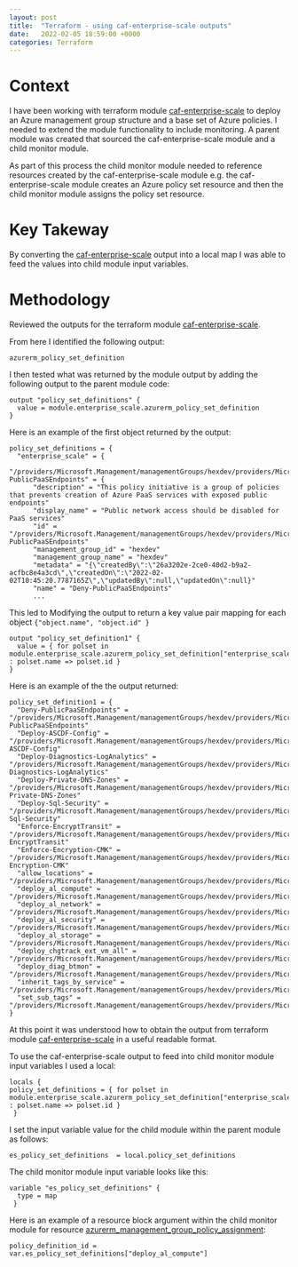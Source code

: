```yaml
---
layout: post
title:  "Terraform - using caf-enterprise-scale outputs"
date:   2022-02-05 18:59:00 +0000
categories: Terraform
---
```

# Context
I have been working with terraform module [caf-enterprise-scale](https://registry.terraform.io/modules/Azure/caf-enterprise-scale/azurerm/latest) to deploy an Azure management group structure and a base set of Azure policies. I needed to extend the module functionality to include monitoring. A parent module was created that sourced the caf-enterprise-scale module and a child monitor module.

As part of this process the child monitor module needed to reference resources created by the caf-enterprise-scale module e.g. the caf-enterprise-scale module creates an Azure policy set resource and then the child monitor module assigns the policy set resource.   

# Key Takeway
By converting the [caf-enterprise-scale](https://registry.terraform.io/modules/Azure/caf-enterprise-scale/azurerm/latest?tab=outputs) output into a local map I was able to feed the values into child module input variables.

# Methodology 
Reviewed the outputs for the terraform module  [caf-enterprise-scale](https://registry.terraform.io/modules/Azure/caf-enterprise-scale/azurerm/latest?tab=outputs).

From here I identified the following output:
```teraform
azurerm_policy_set_definition
```

I then tested what was returned by the module output by adding the following output to the parent module code:
```teraform
output "policy_set_definitions" {
  value = module.enterprise_scale.azurerm_policy_set_definition
}
```

Here is an example of the first object returned by the output:
```teraform
policy_set_definitions = {
  "enterprise_scale" = {
    "/providers/Microsoft.Management/managementGroups/hexdev/providers/Microsoft.Authorization/policySetDefinitions/Deny-PublicPaaSEndpoints" = {
      "description" = "This policy initiative is a group of policies that prevents creation of Azure PaaS services with exposed public endpoints"
      "display_name" = "Public network access should be disabled for PaaS services"
      "id" = "/providers/Microsoft.Management/managementGroups/hexdev/providers/Microsoft.Authorization/policySetDefinitions/Deny-PublicPaaSEndpoints"
      "management_group_id" = "hexdev"
      "management_group_name" = "hexdev"
      "metadata" = "{\"createdBy\":\"26a3202e-2ce0-40d2-b9a2-acfbc8e4a3cd\",\"createdOn\":\"2022-02-02T10:45:20.7787165Z\",\"updatedBy\":null,\"updatedOn\":null}"
      "name" = "Deny-PublicPaaSEndpoints"
      ...
```

This led to Modifying the output to return a key value pair mapping for each object `{"object.name", "object.id" }`

```teraform
output "policy_set_definition1" {
  value = { for polset in module.enterprise_scale.azurerm_policy_set_definition["enterprise_scale"] : polset.name => polset.id }
}
```

Here is an example of the the output returned:
```teraform
policy_set_definition1 = {
  "Deny-PublicPaaSEndpoints" = "/providers/Microsoft.Management/managementGroups/hexdev/providers/Microsoft.Authorization/policySetDefinitions/Deny-PublicPaaSEndpoints"
  "Deploy-ASCDF-Config" = "/providers/Microsoft.Management/managementGroups/hexdev/providers/Microsoft.Authorization/policySetDefinitions/Deploy-ASCDF-Config"
  "Deploy-Diagnostics-LogAnalytics" = "/providers/Microsoft.Management/managementGroups/hexdev/providers/Microsoft.Authorization/policySetDefinitions/Deploy-Diagnostics-LogAnalytics"
  "Deploy-Private-DNS-Zones" = "/providers/Microsoft.Management/managementGroups/hexdev/providers/Microsoft.Authorization/policySetDefinitions/Deploy-Private-DNS-Zones"
  "Deploy-Sql-Security" = "/providers/Microsoft.Management/managementGroups/hexdev/providers/Microsoft.Authorization/policySetDefinitions/Deploy-Sql-Security"
  "Enforce-EncryptTransit" = "/providers/Microsoft.Management/managementGroups/hexdev/providers/Microsoft.Authorization/policySetDefinitions/Enforce-EncryptTransit"
  "Enforce-Encryption-CMK" = "/providers/Microsoft.Management/managementGroups/hexdev/providers/Microsoft.Authorization/policySetDefinitions/Enforce-Encryption-CMK"
  "allow_locations" = "/providers/Microsoft.Management/managementGroups/hexdev/providers/Microsoft.Authorization/policySetDefinitions/allow_locations"
  "deploy_al_compute" = "/providers/Microsoft.Management/managementGroups/hexdev/providers/Microsoft.Authorization/policySetDefinitions/deploy_al_compute"
  "deploy_al_network" = "/providers/Microsoft.Management/managementGroups/hexdev/providers/Microsoft.Authorization/policySetDefinitions/deploy_al_network"
  "deploy_al_security" = "/providers/Microsoft.Management/managementGroups/hexdev/providers/Microsoft.Authorization/policySetDefinitions/deploy_al_security"
  "deploy_al_storage" = "/providers/Microsoft.Management/managementGroups/hexdev/providers/Microsoft.Authorization/policySetDefinitions/deploy_al_storage"
  "deploy_chgtrack_ext_vm_all" = "/providers/Microsoft.Management/managementGroups/hexdev/providers/Microsoft.Authorization/policySetDefinitions/deploy_chgtrack_ext_vm_all"
  "deploy_diag_btmon" = "/providers/Microsoft.Management/managementGroups/hexdev/providers/Microsoft.Authorization/policySetDefinitions/deploy_diag_btmon"
  "inherit_tags_by_service" = "/providers/Microsoft.Management/managementGroups/hexdev/providers/Microsoft.Authorization/policySetDefinitions/inherit_tags_by_service"
  "set_sub_tags" = "/providers/Microsoft.Management/managementGroups/hexdev/providers/Microsoft.Authorization/policySetDefinitions/set_sub_tags"
}
```
At this point it was understood how to obtain the output from terraform module  [caf-enterprise-scale](https://registry.terraform.io/modules/Azure/caf-enterprise-scale/azurerm/latest?tab=outputs) in a useful readable format.

To use the caf-enterprise-scale output to feed into child monitor module input variables I used a local:
```teraform
locals {
policy_set_definitions = { for polset in module.enterprise_scale.azurerm_policy_set_definition["enterprise_scale"] : polset.name => polset.id } 
 }
```

I set the input variable value for the child module within the parent module as follows:
```teraform
es_policy_set_definitions  = local.policy_set_definitions 
```

The child monitor module input variable looks like this:
```teraform
variable "es_policy_set_definitions" {
  type = map
 }
```

Here is an example of a resource block argument within the child monitor module for resource [azurerm_management_group_policy_assignment](https://registry.terraform.io/providers/hashicorp/azurerm/latest/docs/resources/management_group_policy_assignment):
```teraform
policy_definition_id = var.es_policy_set_definitions["deploy_al_compute"]
```